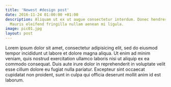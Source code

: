 ```yaml
---
title: 'Newest #design post'
date: 2016-11-24 01:00:00 +01:00
description: Aliquam ut ex ut augue consectetur interdum. Donec hendrerit imperdiet.
  Mauris eleifend fringilla nullam aenean mi ligula.
image: pic01.jpg
layout: post
---
```


Lorem ipsum dolor sit amet, consectetur adipisicing elit, sed do eiusmod tempor incididunt ut labore et dolore magna aliqua. Ut enim ad minim veniam, quis nostrud exercitation ullamco laboris nisi ut aliquip ex ea commodo consequat. Duis aute irure dolor in reprehenderit in voluptate velit esse cillum dolore eu fugiat nulla pariatur. Excepteur sint occaecat cupidatat non proident, sunt in culpa qui officia deserunt mollit anim id est laborum.
